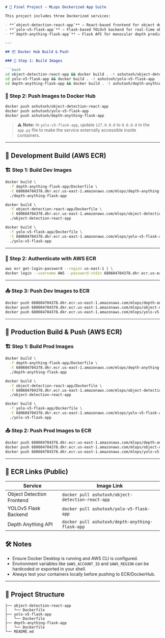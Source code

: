 ````md
# 🧠 Final Project – MLops Dockerized App Suite

This project includes three Dockerized services:

- **`object-detection-react-app`** – React-based frontend for object detection  
- **`yolo-v5-flask-app`** – Flask-based YOLOv5 backend for real-time object detection  
- **`depth-anything-flask-app`** – Flask API for monocular depth prediction  

---

## 📦 Docker Hub Build & Push

### 🔨 Step 1: Build Images

```bash
cd object-detection-react-app && docker build . -t ashutoxh/object-detection-react-app
cd yolo-v5-flask-app && docker build . -t ashutoxh/yolo-v5-flask-app
cd depth-anything-flask-app && docker build . -t ashutoxh/depth-anything-flask-app
````

### 🚀 Step 2: Push Images to Docker Hub

```bash
docker push ashutoxh/object-detection-react-app
docker push ashutoxh/yolo-v5-flask-app
docker push ashutoxh/depth-anything-flask-app
```

> ⚠️ **Note:** In `yolo-v5-flask-app`, update `127.0.0.0` to `0.0.0.0` in the `app.py` file to make the service externally accessible inside containers.

---

## 🧪 Development Build (AWS ECR)

### 🏗️ Step 1: Build Dev Images

```bash
docker build \
  -f depth-anything-flask-app/Dockerfile \
  -t 680604704378.dkr.ecr.us-east-1.amazonaws.com/mlops/depth-anything-flask-app:dev \
  ./depth-anything-flask-app

docker build \
  -f object-detection-react-app/Dockerfile \
  -t 680604704378.dkr.ecr.us-east-1.amazonaws.com/mlops/object-detection-react-app:dev \
  ./object-detection-react-app

docker build \
  -f yolo-v5-flask-app/Dockerfile \
  -t 680604704378.dkr.ecr.us-east-1.amazonaws.com/mlops/yolo-v5-flask-app:dev \
  ./yolo-v5-flask-app
```

---

### 🔐 Step 2: Authenticate with AWS ECR

```bash
aws ecr get-login-password --region us-east-1 | \
docker login --username AWS --password-stdin 680604704378.dkr.ecr.us-east-1.amazonaws.com
```

---

### 📤 Step 3: Push Dev Images to ECR

```bash
docker push 680604704378.dkr.ecr.us-east-1.amazonaws.com/mlops/depth-anything-flask-app:dev
docker push 680604704378.dkr.ecr.us-east-1.amazonaws.com/mlops/object-detection-react-app:dev
docker push 680604704378.dkr.ecr.us-east-1.amazonaws.com/mlops/yolo-v5-flask-app:dev
```

---

## 🚀 Production Build & Push (AWS ECR)

### 🏗️ Step 1: Build Prod Images

```bash
docker build \
  -f depth-anything-flask-app/Dockerfile \
  -t 680604704378.dkr.ecr.us-east-1.amazonaws.com/mlops/depth-anything-flask-app:prod \
  ./depth-anything-flask-app

docker build \
  -f object-detection-react-app/Dockerfile \
  -t 680604704378.dkr.ecr.us-east-1.amazonaws.com/mlops/object-detection-react-app:prod \
  ./object-detection-react-app

docker build \
  -f yolo-v5-flask-app/Dockerfile \
  -t 680604704378.dkr.ecr.us-east-1.amazonaws.com/mlops/yolo-v5-flask-app:prod \
  ./yolo-v5-flask-app
```

### 📤 Step 2: Push Prod Images to ECR

```bash
docker push 680604704378.dkr.ecr.us-east-1.amazonaws.com/mlops/depth-anything-flask-app:prod
docker push 680604704378.dkr.ecr.us-east-1.amazonaws.com/mlops/object-detection-react-app:prod
docker push 680604704378.dkr.ecr.us-east-1.amazonaws.com/mlops/yolo-v5-flask-app:prod
```

---

## 📎 ECR Links (Public)

| Service                   | Image Link                                        |
| ------------------------- | ------------------------------------------------- |
| Object Detection Frontend | `docker pull ashutoxh/object-detection-react-app` |
| YOLOv5 Flask Backend      | `docker pull ashutoxh/yolo-v5-flask-app`          |
| Depth Anything API        | `docker pull ashutoxh/depth-anything-flask-app`   |


## 🛠️ Notes

* Ensure Docker Desktop is running and AWS CLI is configured.
* Environment variables like `$AWS_ACCOUNT_ID` and `$AWS_REGION` can be hardcoded or exported in your shell.
* Always test your containers locally before pushing to ECR/DockerHub.

---

## 📂 Project Structure

```
├── object-detection-react-app
│   └── Dockerfile
├── yolo-v5-flask-app
│   └── Dockerfile
├── depth-anything-flask-app
│   └── Dockerfile
└── README.md
```

